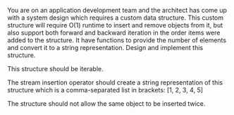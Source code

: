 You are on an application development team and the architect has come up with a system design which requires a custom data structure. This custom structure will require O(1) runtime to insert and remove objects from it, but also support both forward and backward iteration in the order items were added to the structure. It have functions to provide the number of elements and convert it to a string representation. Design and implement this structure.

This structure should be iterable.

The stream insertion operator should create a string representation of this structure which is a comma-separated list in brackets:
[1, 2, 3, 4, 5]

The structure should not allow the same object to be inserted twice.